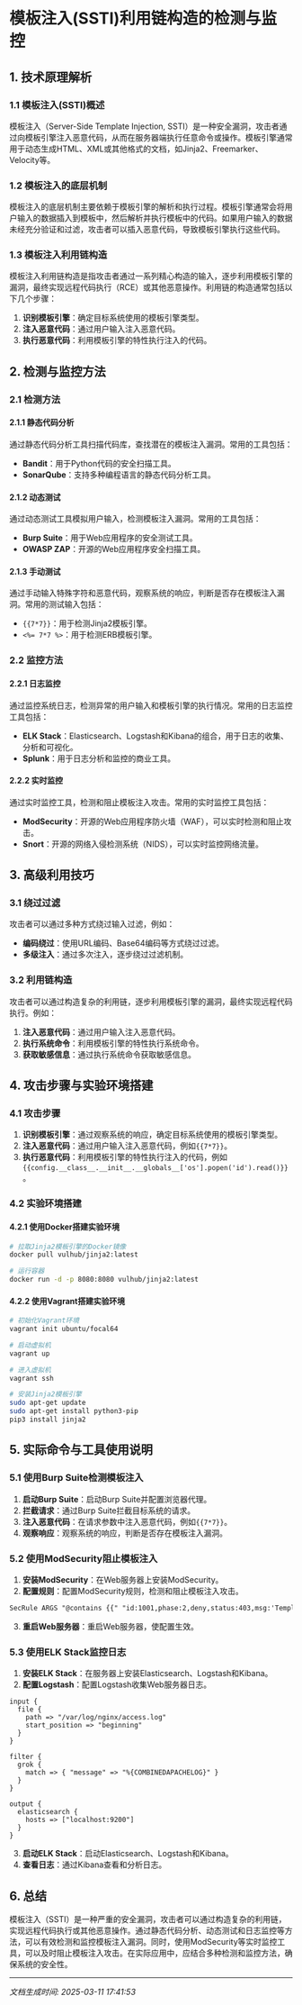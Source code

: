 # 模板注入(SSTI)利用链构造的检测与监控

## 1. 技术原理解析

### 1.1 模板注入(SSTI)概述
模板注入（Server-Side Template Injection, SSTI）是一种安全漏洞，攻击者通过向模板引擎注入恶意代码，从而在服务器端执行任意命令或操作。模板引擎通常用于动态生成HTML、XML或其他格式的文档，如Jinja2、Freemarker、Velocity等。

### 1.2 模板注入的底层机制
模板注入的底层机制主要依赖于模板引擎的解析和执行过程。模板引擎通常会将用户输入的数据插入到模板中，然后解析并执行模板中的代码。如果用户输入的数据未经充分验证和过滤，攻击者可以插入恶意代码，导致模板引擎执行这些代码。

### 1.3 模板注入利用链构造
模板注入利用链构造是指攻击者通过一系列精心构造的输入，逐步利用模板引擎的漏洞，最终实现远程代码执行（RCE）或其他恶意操作。利用链的构造通常包括以下几个步骤：
1. **识别模板引擎**：确定目标系统使用的模板引擎类型。
2. **注入恶意代码**：通过用户输入注入恶意代码。
3. **执行恶意代码**：利用模板引擎的特性执行注入的代码。

## 2. 检测与监控方法

### 2.1 检测方法
#### 2.1.1 静态代码分析
通过静态代码分析工具扫描代码库，查找潜在的模板注入漏洞。常用的工具包括：
- **Bandit**：用于Python代码的安全扫描工具。
- **SonarQube**：支持多种编程语言的静态代码分析工具。

#### 2.1.2 动态测试
通过动态测试工具模拟用户输入，检测模板注入漏洞。常用的工具包括：
- **Burp Suite**：用于Web应用程序的安全测试工具。
- **OWASP ZAP**：开源的Web应用程序安全扫描工具。

#### 2.1.3 手动测试
通过手动输入特殊字符和恶意代码，观察系统的响应，判断是否存在模板注入漏洞。常用的测试输入包括：
- `{{7*7}}`：用于检测Jinja2模板引擎。
- `<%= 7*7 %>`：用于检测ERB模板引擎。

### 2.2 监控方法
#### 2.2.1 日志监控
通过监控系统日志，检测异常的用户输入和模板引擎的执行情况。常用的日志监控工具包括：
- **ELK Stack**：Elasticsearch、Logstash和Kibana的组合，用于日志的收集、分析和可视化。
- **Splunk**：用于日志分析和监控的商业工具。

#### 2.2.2 实时监控
通过实时监控工具，检测和阻止模板注入攻击。常用的实时监控工具包括：
- **ModSecurity**：开源的Web应用程序防火墙（WAF），可以实时检测和阻止攻击。
- **Snort**：开源的网络入侵检测系统（NIDS），可以实时监控网络流量。

## 3. 高级利用技巧

### 3.1 绕过过滤
攻击者可以通过多种方式绕过输入过滤，例如：
- **编码绕过**：使用URL编码、Base64编码等方式绕过过滤。
- **多级注入**：通过多次注入，逐步绕过过滤机制。

### 3.2 利用链构造
攻击者可以通过构造复杂的利用链，逐步利用模板引擎的漏洞，最终实现远程代码执行。例如：
1. **注入恶意代码**：通过用户输入注入恶意代码。
2. **执行系统命令**：利用模板引擎的特性执行系统命令。
3. **获取敏感信息**：通过执行系统命令获取敏感信息。

## 4. 攻击步骤与实验环境搭建

### 4.1 攻击步骤
1. **识别模板引擎**：通过观察系统的响应，确定目标系统使用的模板引擎类型。
2. **注入恶意代码**：通过用户输入注入恶意代码，例如`{{7*7}}`。
3. **执行恶意代码**：利用模板引擎的特性执行注入的代码，例如`{{config.__class__.__init__.__globals__['os'].popen('id').read()}}`。

### 4.2 实验环境搭建
#### 4.2.1 使用Docker搭建实验环境
```bash
# 拉取Jinja2模板引擎的Docker镜像
docker pull vulhub/jinja2:latest

# 运行容器
docker run -d -p 8080:8080 vulhub/jinja2:latest
```

#### 4.2.2 使用Vagrant搭建实验环境
```bash
# 初始化Vagrant环境
vagrant init ubuntu/focal64

# 启动虚拟机
vagrant up

# 进入虚拟机
vagrant ssh

# 安装Jinja2模板引擎
sudo apt-get update
sudo apt-get install python3-pip
pip3 install jinja2
```

## 5. 实际命令与工具使用说明

### 5.1 使用Burp Suite检测模板注入
1. **启动Burp Suite**：启动Burp Suite并配置浏览器代理。
2. **拦截请求**：通过Burp Suite拦截目标系统的请求。
3. **注入恶意代码**：在请求参数中注入恶意代码，例如`{{7*7}}`。
4. **观察响应**：观察系统的响应，判断是否存在模板注入漏洞。

### 5.2 使用ModSecurity阻止模板注入
1. **安装ModSecurity**：在Web服务器上安装ModSecurity。
2. **配置规则**：配置ModSecurity规则，检测和阻止模板注入攻击。
```apache
SecRule ARGS "@contains {{" "id:1001,phase:2,deny,status:403,msg:'Template Injection Detected'"
```
3. **重启Web服务器**：重启Web服务器，使配置生效。

### 5.3 使用ELK Stack监控日志
1. **安装ELK Stack**：在服务器上安装Elasticsearch、Logstash和Kibana。
2. **配置Logstash**：配置Logstash收集Web服务器日志。
```logstash
input {
  file {
    path => "/var/log/nginx/access.log"
    start_position => "beginning"
  }
}

filter {
  grok {
    match => { "message" => "%{COMBINEDAPACHELOG}" }
  }
}

output {
  elasticsearch {
    hosts => ["localhost:9200"]
  }
}
```
3. **启动ELK Stack**：启动Elasticsearch、Logstash和Kibana。
4. **查看日志**：通过Kibana查看和分析日志。

## 6. 总结
模板注入（SSTI）是一种严重的安全漏洞，攻击者可以通过构造复杂的利用链，实现远程代码执行或其他恶意操作。通过静态代码分析、动态测试和日志监控等方法，可以有效检测和监控模板注入漏洞。同时，使用ModSecurity等实时监控工具，可以及时阻止模板注入攻击。在实际应用中，应结合多种检测和监控方法，确保系统的安全性。

---

*文档生成时间: 2025-03-11 17:41:53*
